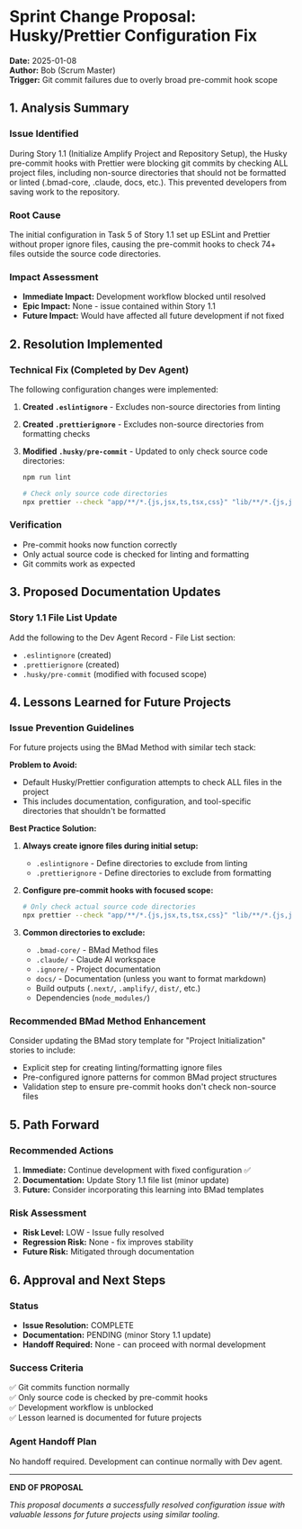 # Sprint Change Proposal: Husky/Prettier Configuration Fix

**Date:** 2025-01-08  
**Author:** Bob (Scrum Master)  
**Trigger:** Git commit failures due to overly broad pre-commit hook scope

## 1. Analysis Summary

### Issue Identified

During Story 1.1 (Initialize Amplify Project and Repository Setup), the Husky pre-commit hooks with Prettier were blocking git commits by checking ALL project files, including non-source directories that should not be formatted or linted (.bmad-core, .claude, docs, etc.). This prevented developers from saving work to the repository.

### Root Cause

The initial configuration in Task 5 of Story 1.1 set up ESLint and Prettier without proper ignore files, causing the pre-commit hooks to check 74+ files outside the source code directories.

### Impact Assessment

- **Immediate Impact:** Development workflow blocked until resolved
- **Epic Impact:** None - issue contained within Story 1.1
- **Future Impact:** Would have affected all future development if not fixed

## 2. Resolution Implemented

### Technical Fix (Completed by Dev Agent)

The following configuration changes were implemented:

1. **Created `.eslintignore`** - Excludes non-source directories from linting
2. **Created `.prettierignore`** - Excludes non-source directories from formatting checks
3. **Modified `.husky/pre-commit`** - Updated to only check source code directories:

   ```bash
   npm run lint

   # Check only source code directories
   npx prettier --check "app/**/*.{js,jsx,ts,tsx,css}" "lib/**/*.{js,jsx,ts,tsx}" "amplify/**/*.{js,ts}"
   ```

### Verification

- Pre-commit hooks now function correctly
- Only actual source code is checked for linting and formatting
- Git commits work as expected

## 3. Proposed Documentation Updates

### Story 1.1 File List Update

Add the following to the Dev Agent Record - File List section:

- `.eslintignore` (created)
- `.prettierignore` (created)
- `.husky/pre-commit` (modified with focused scope)

## 4. Lessons Learned for Future Projects

### Issue Prevention Guidelines

For future projects using the BMad Method with similar tech stack:

**Problem to Avoid:**

- Default Husky/Prettier configuration attempts to check ALL files in the project
- This includes documentation, configuration, and tool-specific directories that shouldn't be formatted

**Best Practice Solution:**

1. **Always create ignore files during initial setup:**

   - `.eslintignore` - Define directories to exclude from linting
   - `.prettierignore` - Define directories to exclude from formatting

2. **Configure pre-commit hooks with focused scope:**

   ```bash
   # Only check actual source code directories
   npx prettier --check "app/**/*.{js,jsx,ts,tsx,css}" "lib/**/*.{js,jsx,ts,tsx}" "amplify/**/*.{js,ts}"
   ```

3. **Common directories to exclude:**
   - `.bmad-core/` - BMad Method files
   - `.claude/` - Claude AI workspace
   - `.ignore/` - Project documentation
   - `docs/` - Documentation (unless you want to format markdown)
   - Build outputs (`.next/`, `.amplify/`, `dist/`, etc.)
   - Dependencies (`node_modules/`)

### Recommended BMad Method Enhancement

Consider updating the BMad story template for "Project Initialization" stories to include:

- Explicit step for creating linting/formatting ignore files
- Pre-configured ignore patterns for common BMad project structures
- Validation step to ensure pre-commit hooks don't check non-source files

## 5. Path Forward

### Recommended Actions

1. **Immediate:** Continue development with fixed configuration ✅
2. **Documentation:** Update Story 1.1 file list (minor update)
3. **Future:** Consider incorporating this learning into BMad templates

### Risk Assessment

- **Risk Level:** LOW - Issue fully resolved
- **Regression Risk:** None - fix improves stability
- **Future Risk:** Mitigated through documentation

## 6. Approval and Next Steps

### Status

- **Issue Resolution:** COMPLETE
- **Documentation:** PENDING (minor Story 1.1 update)
- **Handoff Required:** None - can proceed with normal development

### Success Criteria

✅ Git commits function normally  
✅ Only source code is checked by pre-commit hooks  
✅ Development workflow is unblocked  
✅ Lesson learned is documented for future projects

### Agent Handoff Plan

No handoff required. Development can continue normally with Dev agent.

---

**END OF PROPOSAL**

_This proposal documents a successfully resolved configuration issue with valuable lessons for future projects using similar tooling._
